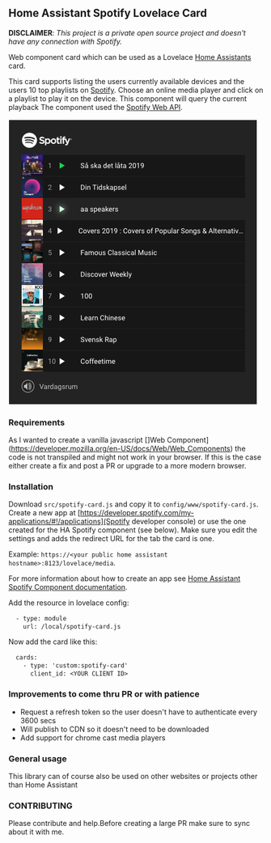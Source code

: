 ## Home Assistant Spotify Lovelace Card
**DISCLAIMER**: *This project is a private open source project and doesn't have any connection with Spotify.*
 
Web component card which can be used as a Lovelace [Home Assistants](https://www.home-assistant.io/lovelace/]) card.

This card supports listing the users currently available devices and the users 10 top playlists on [Spotify](https://www.spotify.com). 
Choose an online media player and click on a playlist to play it on the device.
This component will query the current playback 
The component used the [Spotify Web API](https://developer.spotify.com/documentation/web-api/).

![Screenshot](/spotify-card-highlight.png)

### Requirements
As I wanted to create a vanilla javascript []Web Component](https://developer.mozilla.org/en-US/docs/Web/Web_Components) the code is not transpiled and might not work in your browser.
If this is the case either create a fix and post a PR or upgrade to a more modern browser.

### Installation
Download `src/spotify-card.js` and copy it to `config/www/spotify-card.js`. 
Create a new app at [https://developer.spotify.com/my-applications/#!/applications](Spotify developer console) or use the one created for the HA Spotify component (see below).
Make sure you edit the settings and adds the redirect URL for the tab the card is one. 

Example:  `https://<your public home assistant hostname>:8123/lovelace/media`.

For more information about how to create an app see [Home Assistant Spotify Component documentation](https://www.home-assistant.io/components/media_player.spotify/).

Add the resource in lovelace config:
```
  - type: module
    url: /local/spotify-card.js
```
Now add the card like this:
```
  cards:
    - type: 'custom:spotify-card'
      client_id: <YOUR CLIENT ID>
```

### Improvements to come thru PR or with patience
  - Request a refresh token so the user doesn't have to authenticate every 3600 secs
  - Will publish to CDN so it doesn't need to be downloaded
  - Add support for chrome cast media players

### General usage
This library can of course also be used on other websites or projects other than Home Assistant

### CONTRIBUTING
Please contribute and help.Before creating a large PR make sure to sync about it with me.

